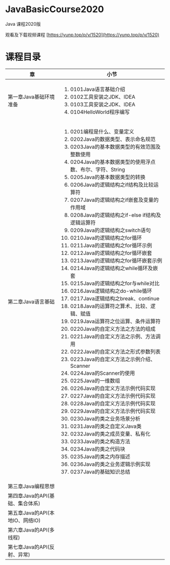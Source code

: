 # JavaBasicCourse2020
Java 课程2020版

观看及下载视频课程 [https://yunp.top/p/v/1520](https://yunp.top/p/v/1520)

# 课程目录 

| 章 | 小节 |
| --- | --- |
| 第一章Java基础环境准备 | <ol><li>0101Java语言基础介绍</li><li>0102工具安装之JDK、IDEA</li><li>0103工具安装之JDK、IDEA</li><li>0104HelloWorld程序编写</li></ol>|
| 第二章Java语言基础 | <ol><li>0201编程是什么、变量定义</li><li>0202Java的数据类型、表示命名规范</li><li>0203Java的基本数据类型的有效范围及整数使用</li><li>0204Java的基本数据类型的使用浮点数、布尔、字符、String</li><li>0205Java的基本数据类型的转换</li><li>0206Java的逻辑结构之if结构及比较运算符</li><li>0207Java的逻辑结构之if嵌套及变量的作用域</li><li>0208Java的逻辑结构之if-else if结构及逻辑运算符</li><li>0209Java的逻辑结构之switch语句</li><li>0210Java的逻辑结构之for循环</li><li>0211Java的逻辑结构之for循环示例</li><li>0212Java的逻辑结构之for循环嵌套</li><li>0213Java的逻辑结构之for循环嵌套示例</li><li>0214Java的逻辑结构之while循环及嵌套</li><li>0215Java的逻辑结构之for与while对比</li><li>0216Java逻辑结构之do-while循环</li><li>0217Java逻辑结构之break、continue</li><li>0218Java的运算符之算术、比较、逻辑、赋值</li><li>0219Java运算符之位运算、条件运算符</li><li>0220Java的自定义方法之方法的组成</li><li>0221Java的自定义方法之示例、方法调用</li><li>0222Java的自定义方法之形式参数列表</li><li>0223Java的自定义方法之示例介绍、Scanner</li><li>0224Java的Scanner的使用</li><li>0225Java的一维数组</li><li>0226Java的自定义方法示例代码实现</li><li>0227Java的自定义方法示例代码实现</li><li>0228Java的自定义方法示例代码实现</li><li>0229Java的自定义方法示例代码实现</li><li>0230Java的类之业务场景分析</li><li>0231Java的类之自定义Java类</li><li>0232Java的类之成员变量、私有化</li><li>0233Java的类之构造方法</li><li>0234Java的类之代码块</li><li>0235Java的类之内存描述</li><li>0236Java的类之业务逻辑示例实现</li><li>0237Java的基础知识总结</li></ol> |
| 第三章Java编程思想 |  |
| 第四章Java的API(基础、集合体系) |  |
| 第五章Java的API(本地IO、网络IO) |  |
| 第六章Java的API(多线程) |  |
| 第七章Java的API(反射、异常) |  |
